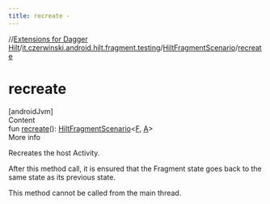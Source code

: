 ```yaml
---
title: recreate -
---
```

//[Extensions for Dagger Hilt](../../index.html)/[it.czerwinski.android.hilt.fragment.testing](../index.html)/[HiltFragmentScenario](index.html)/[recreate](recreate.html)



# recreate  
[androidJvm]  
Content  
fun [recreate](recreate.html)(): [HiltFragmentScenario](index.html)<[F](index.html), [A](index.html)>  
More info  


Recreates the host Activity.



After this method call, it is ensured that the Fragment state goes back to the same state as its previous state.



This method cannot be called from the main thread.

  



